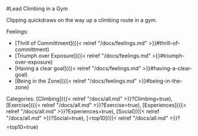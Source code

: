 #Lead Climbing in a Gym

Clipping quickdraws on the way up a climbing route in a gym.

Feelings: 

  - [Thrill of Committment]({{< relref "/docs/feelings.md" >}}#thrill-of-committment)
  - [Triumph over Exposure]({{< relref "/docs/feelings.md" >}}#triumph-over-exposure)
  - [Having a clear goal]({{< relref "/docs/feelings.md" >}}#having-a-clear-goal)
  - [Being in the Zone]({{< relref "/docs/feelings.md" >}}#being-in-the-zone)

Categories: [Climbing]({{< relref "/docs/all.md" >}}?Climbing=true), [Exercise]({{< relref "/docs/all.md" >}}?Exercise=true), [Experiences]({{< relref "/docs/all.md" >}}?Experiences=true), [Social]({{< relref "/docs/all.md" >}}?Social=true), [⭐top10]({{< relref "/docs/all.md" >}}?⭐top10=true)